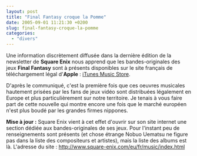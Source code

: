 ```yaml
---
layout: post
title: "Final Fantasy croque la Pomme"
date: 2005-09-01 11:21:30 +0200
slug: final-fantasy-croque-la-pomme
categories:
  - "divers"
---
```


Une information discrètement diffusée dans la dernière édition de la newsletter de **Square Enix** nous apprend que les bandes-originales des jeux **Final Fantasy** sont à présents disponibles sur le site français de téléchargement légal d'**Apple** : [iTunes Music Store](http://www.apple.com/fr/itunes/store/).

D'après le communiqué, c'est la première fois que ces oeuvres musicales hautement prisées par les fans de jeux vidéo sont distribuées légalement en Europe et plus particulièrement sur notre territoire. Je tenais à vous faire part de cette nouvelle qui montre encore une fois que le marché européen n'est plus boudé par les grandes firmes nippones.

**Mise à jour :** Square Enix vient à cet effet d'ouvrir sur son site internet une section dédiée aux bandes-originales de ses jeux. Pour l'instant peu de renseignements sont présents (et chose étrange Nobuo Uematsu ne figure pas dans la liste des compositeurs et artistes), mais la liste des albums est là. L'adresse du site : <http://www.square-enix.com/eu/fr/music/index.html>